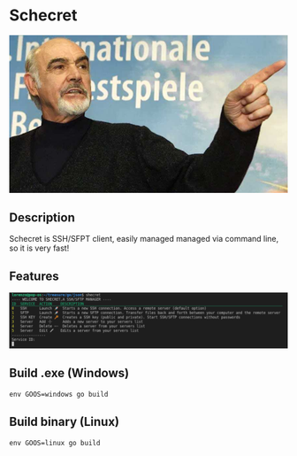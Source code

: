 # Schecret

![services](./sean.jpg)

## Description

Schecret is SSH/SFPT client, easily managed managed via command line, so it is very fast!


## Features

![services](./services.png)

## Build .exe (Windows)
    env GOOS=windows go build

## Build binary (Linux)
    env GOOS=linux go build